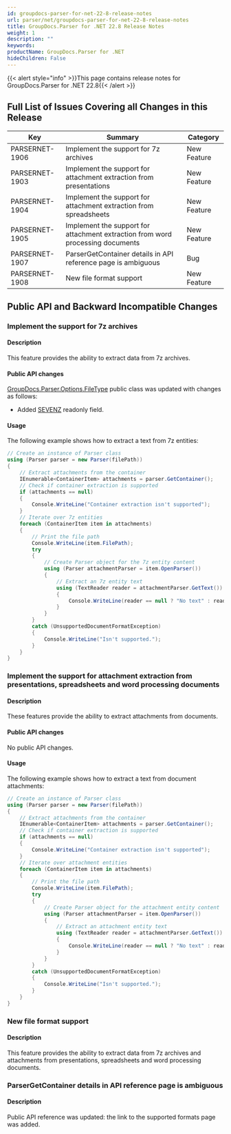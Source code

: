 ```yaml
---
id: groupdocs-parser-for-net-22-8-release-notes
url: parser/net/groupdocs-parser-for-net-22-8-release-notes
title: GroupDocs.Parser for .NET 22.8 Release Notes
weight: 1
description: ""
keywords: 
productName: GroupDocs.Parser for .NET
hideChildren: False
---
```

{{< alert style="info" >}}This page contains release notes for GroupDocs.Parser for .NET 22.8{{< /alert >}}

## Full List of Issues Covering all Changes in this Release

| Key | Summary | Category |
| --- | --- | --- |
| PARSERNET-1906 | Implement the support for 7z archives | New Feature |
| PARSERNET-1903 | Implement the support for attachment extraction from presentations | New Feature |
| PARSERNET-1904 | Implement the support for attachment extraction from spreadsheets | New Feature |
| PARSERNET-1905 | Implement the support for attachment extraction from word processing documents | New Feature |
| PARSERNET-1907 | ParserGetContainer details in API reference page is ambiguous | Bug |
| PARSERNET-1908 | New file format support | New Feature |

## Public API and Backward Incompatible Changes

### Implement the support for 7z archives

#### Description

This feature provides the ability to extract data from 7z archives.

#### Public API changes

[GroupDocs.Parser.Options.FileType](https://reference.groupdocs.com/parser/net/groupdocs.parser.options/filetype) public class was updated with changes as follows:

* Added [SEVENZ](https://reference.groupdocs.com/parser/net/groupdocs.parser.options/filetype/fields/sevenz) readonly field.

#### Usage

The following example shows how to extract a text from 7z entities:

```csharp
// Create an instance of Parser class
using (Parser parser = new Parser(filePath))
{
    // Extract attachments from the container
    IEnumerable<ContainerItem> attachments = parser.GetContainer();
    // Check if container extraction is supported
    if (attachments == null)
    {
        Console.WriteLine("Container extraction isn't supported");
    }
    // Iterate over 7z entities
    foreach (ContainerItem item in attachments)
    {
        // Print the file path
        Console.WriteLine(item.FilePath);
        try
        {
            // Create Parser object for the 7z entity content
            using (Parser attachmentParser = item.OpenParser())
            {
                // Extract an 7z entity text
                using (TextReader reader = attachmentParser.GetText())
                {
                    Console.WriteLine(reader == null ? "No text" : reader.ReadToEnd());
                }
            }
        }
        catch (UnsupportedDocumentFormatException)
        {
            Console.WriteLine("Isn't supported.");
        }
    }
}
```

### Implement the support for attachment extraction from presentations, spreadsheets and word processing documents

#### Description

These features provide the ability to extract attachments from documents.

#### Public API changes

No public API changes.

#### Usage

The following example shows how to extract a text from document attachments:

```csharp
// Create an instance of Parser class
using (Parser parser = new Parser(filePath))
{
    // Extract attachments from the container
    IEnumerable<ContainerItem> attachments = parser.GetContainer();
    // Check if container extraction is supported
    if (attachments == null)
    {
        Console.WriteLine("Container extraction isn't supported");
    }
    // Iterate over attachment entities
    foreach (ContainerItem item in attachments)
    {
        // Print the file path
        Console.WriteLine(item.FilePath);
        try
        {
            // Create Parser object for the attachment entity content
            using (Parser attachmentParser = item.OpenParser())
            {
                // Extract an attachment entity text
                using (TextReader reader = attachmentParser.GetText())
                {
                    Console.WriteLine(reader == null ? "No text" : reader.ReadToEnd());
                }
            }
        }
        catch (UnsupportedDocumentFormatException)
        {
            Console.WriteLine("Isn't supported.");
        }
    }
}
```

### New file format support

#### Description

This feature provides the ability to extract data from 7z archives and attachments from presentations, spreadsheets and word processing documents.

### ParserGetContainer details in API reference page is ambiguous

#### Description

Public API reference was updated: the link to the supported formats page was added.